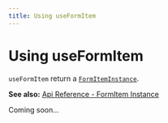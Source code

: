 ```yaml
---
title: Using useFormItem
---
```


# Using useFormItem

`useFormItem` return a [`FormItemInstance`](/api-reference/types/form-item.html#formiteminstance).

**See also:** [Api Reference - FormItem Instance](/api-reference/main-api/form-item-instance)

Coming soon...
